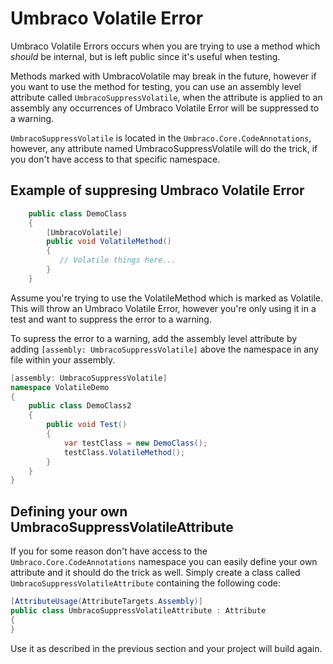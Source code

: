# Umbraco Volatile Error

Umbraco Volatile Errors occurs when you are trying to use a method which *should* be internal, but is left 
public since it's useful when testing. 

Methods marked with UmbracoVolatile may break in the future, however if you want to use the method for testing, 
you can use an assembly level attribute called `UmbracoSuppressVolatile`, when the attribute is applied to an assembly 
any occurrences of Umbraco Volatile Error will be suppressed to a warning. 


`UmbracoSuppressVolatile` is located in the `Umbraco.Core.CodeAnnotations`, however, any attribute named UmbracoSuppressVolatile 
will do the trick, if you don't have access to that specific namespace. 

## Example of suppresing Umbraco Volatile Error

```c#
    public class DemoClass
    {
	    [UmbracoVolatile]
        public void VolatileMethod()
        {
           // Volatile things here...
        }
    }
```

Assume you're trying to use the VolatileMethod which is marked as Volatile. This will throw an Umbraco Volatile Error, 
however you're only using it in a test and want to suppress the error to a warning.

To supress the error to a warning, add the assembly level attribute by adding `[assembly: UmbracoSuppressVolatile]` above the namespace in any file within your assembly.

```c#
[assembly: UmbracoSuppressVolatile]
namespace VolatileDemo
{
    public class DemoClass2
    {
        public void Test()
        {
            var testClass = new DemoClass();
            testClass.VolatileMethod();
        }
    }
}
```

## Defining your own UmbracoSuppressVolatileAttribute

If you for some reason don't have access to the `Umbraco.Core.CodeAnnotations` namespace you can easily define your own attribute and it should do the trick as well. Simply create a class called `UmbracoSuppressVolatileAttribute` containing the following code: 

```c#
[AttributeUsage(AttributeTargets.Assembly)]
public class UmbracoSuppressVolatileAttribute : Attribute
{
}
```

Use it as described in the previous section and your project will build again.
